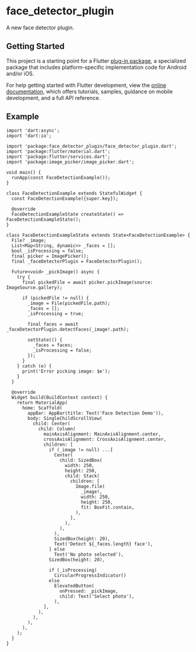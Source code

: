 # face_detector_plugin

A new face detector plugin.

## Getting Started

This project is a starting point for a Flutter
[plug-in package](https://flutter.dev/to/develop-plugins),
a specialized package that includes platform-specific implementation code for
Android and/or iOS.

For help getting started with Flutter development, view the
[online documentation](https://docs.flutter.dev), which offers tutorials,
samples, guidance on mobile development, and a full API reference.

## Example

```
import 'dart:async';
import 'dart:io';

import 'package:face_detector_plugin/face_detector_plugin.dart';
import 'package:flutter/material.dart';
import 'package:flutter/services.dart';
import 'package:image_picker/image_picker.dart';

void main() {
  runApp(const FaceDetectionExample());
}

class FaceDetectionExample extends StatefulWidget {
  const FaceDetectionExample({super.key});

  @override
  FaceDetectionExampleState createState() => FaceDetectionExampleState();
}

class FaceDetectionExampleState extends State<FaceDetectionExample> {
  File? _image;
  List<Map<String, dynamic>> _faces = [];
  bool _isProcessing = false;
  final picker = ImagePicker();
  final _faceDetectorPlugin = FaceDetectorPlugin();

  Future<void> _pickImage() async {
    try {
      final pickedFile = await picker.pickImage(source: ImageSource.gallery);

      if (pickedFile != null) {
        _image = File(pickedFile.path);
        _faces = [];
        _isProcessing = true;

        final faces = await _faceDetectorPlugin.detectFaces(_image!.path);

        setState(() {
          _faces = faces;
          _isProcessing = false;
        });
      }
    } catch (e) {
      print('Error picking image: $e');
    }
  }

  @override
  Widget build(BuildContext context) {
    return MaterialApp(
      home: Scaffold(
        appBar: AppBar(title: Text('Face Detection Demo')),
        body: SingleChildScrollView(
          child: Center(
            child: Column(
              mainAxisAlignment: MainAxisAlignment.center,
              crossAxisAlignment: CrossAxisAlignment.center,
              children: [
                if (_image != null) ...[
                  Center(
                    child: SizedBox(
                      width: 250,
                      height: 250,
                      child: Stack(
                        children: [
                          Image.file(
                            _image!,
                            width: 250,
                            height: 250,
                            fit: BoxFit.contain,
                          ),
                        ],
                      ),
                    ),
                  ),
                  SizedBox(height: 20),
                  Text('Detect ${_faces.length} face'),
                ] else
                  Text('No photo selected'),
                SizedBox(height: 20),

                if (_isProcessing)
                  CircularProgressIndicator()
                else
                  ElevatedButton(
                    onPressed: _pickImage,
                    child: Text('Select photo'),
                  ),
              ],
            ),
          ),
        ),
      ),
    );
  }
}
```
